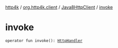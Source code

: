 [http4k](../../index.md) / [org.http4k.client](../index.md) / [Java8HttpClient](index.md) / [invoke](./invoke.md)

# invoke

`operator fun invoke(): `[`HttpHandler`](../../org.http4k.core/-http-handler.md)
